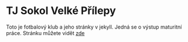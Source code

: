 # TJ Sokol Velké Přílepy
Toto je fotbalový klub a jeho stránky v jekyll. Jedná se o výstup maturitní práce.
Stránku můžete vidět [zde](https://tynkagottwaldova.github.io/tjsokolvelkeprilepy)
